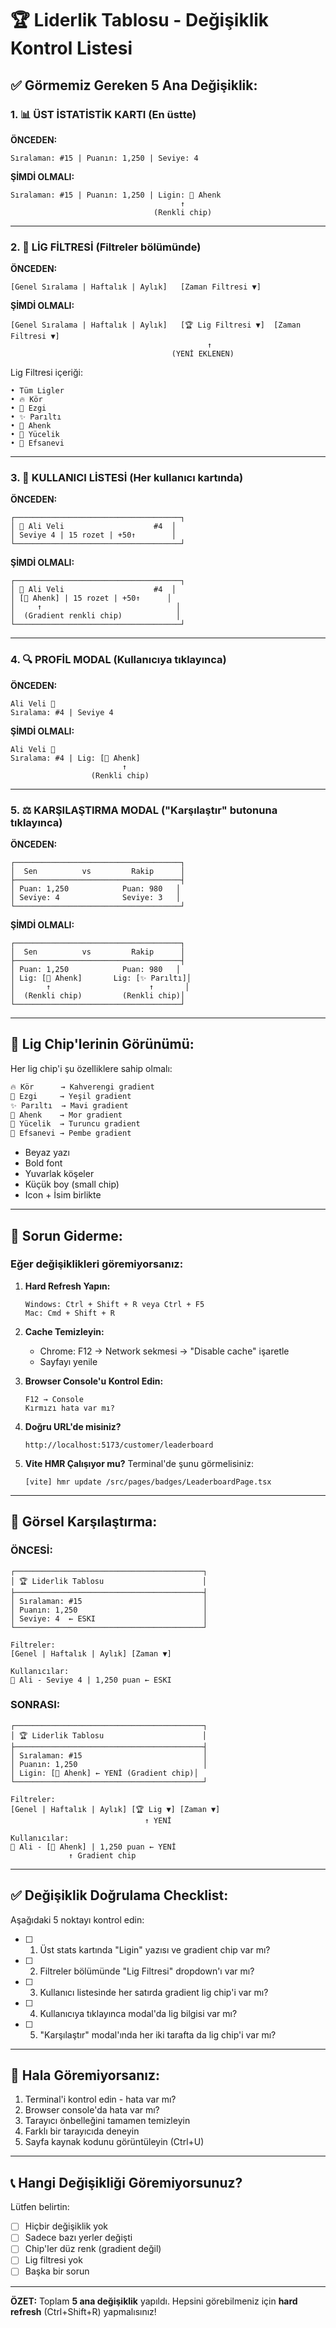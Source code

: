 # 🏆 Liderlik Tablosu - Değişiklik Kontrol Listesi

## ✅ Görmemiz Gereken 5 Ana Değişiklik:

### 1. 📊 **ÜST İSTATİSTİK KARTI** (En üstte)
**ÖNCEDEN:**
```
Sıralaman: #15 | Puanın: 1,250 | Seviye: 4
```

**ŞİMDİ OLMALI:**
```
Sıralaman: #15 | Puanın: 1,250 | Ligin: 🎼 Ahenk
                                      ↑
                                (Renkli chip)
```

---

### 2. 🎯 **LİG FİLTRESİ** (Filtreler bölümünde)
**ÖNCEDEN:**
```
[Genel Sıralama | Haftalık | Aylık]   [Zaman Filtresi ▼]
```

**ŞİMDİ OLMALI:**
```
[Genel Sıralama | Haftalık | Aylık]   [🏆 Lig Filtresi ▼]  [Zaman Filtresi ▼]
                                            ↑
                                    (YENİ EKLENEN)
```

Lig Filtresi içeriği:
```
• Tüm Ligler
• 🔥 Kör
• 🎵 Ezgi
• ✨ Parıltı
• 🎼 Ahenk
• 👑 Yücelik
• 🌟 Efsanevi
```

---

### 3. 👥 **KULLANICI LİSTESİ** (Her kullanıcı kartında)
**ÖNCEDEN:**
```
┌─────────────────────────────────────┐
│ 👤 Ali Veli                    #4  │
│ Seviye 4 | 15 rozet | +50↑        │
└─────────────────────────────────────┘
```

**ŞİMDİ OLMALI:**
```
┌─────────────────────────────────────┐
│ 👤 Ali Veli                    #4  │
│ [🎼 Ahenk] | 15 rozet | +50↑      │
│     ↑                              │
│  (Gradient renkli chip)            │
└─────────────────────────────────────┘
```

---

### 4. 🔍 **PROFİL MODAL** (Kullanıcıya tıklayınca)
**ÖNCEDEN:**
```
Ali Veli 👑
Sıralama: #4 | Seviye 4
```

**ŞİMDİ OLMALI:**
```
Ali Veli 👑
Sıralama: #4 | Lig: [🎼 Ahenk]
                         ↑
                  (Renkli chip)
```

---

### 5. ⚖️ **KARŞILAŞTIRMA MODAL** ("Karşılaştır" butonuna tıklayınca)
**ÖNCEDEN:**
```
┌─────────────────────────────────────┐
│  Sen          vs         Rakip      │
├─────────────────────────────────────┤
│ Puan: 1,250            Puan: 980   │
│ Seviye: 4              Seviye: 3   │
└─────────────────────────────────────┘
```

**ŞİMDİ OLMALI:**
```
┌─────────────────────────────────────┐
│  Sen          vs         Rakip      │
├─────────────────────────────────────┤
│ Puan: 1,250            Puan: 980   │
│ Lig: [🎼 Ahenk]       Lig: [✨ Parıltı]│
│       ↑                      ↑       │
│  (Renkli chip)         (Renkli chip)│
└─────────────────────────────────────┘
```

---

## 🎨 **Lig Chip'lerinin Görünümü:**

Her lig chip'i şu özelliklere sahip olmalı:

```css
🔥 Kör      → Kahverengi gradient
🎵 Ezgi     → Yeşil gradient  
✨ Parıltı  → Mavi gradient
🎼 Ahenk    → Mor gradient
👑 Yücelik  → Turuncu gradient
🌟 Efsanevi → Pembe gradient
```

- Beyaz yazı
- Bold font
- Yuvarlak köşeler
- Küçük boy (small chip)
- Icon + İsim birlikte

---

## 🔧 **Sorun Giderme:**

### Eğer değişiklikleri göremiyorsanız:

1. **Hard Refresh Yapın:**
   ```
   Windows: Ctrl + Shift + R veya Ctrl + F5
   Mac: Cmd + Shift + R
   ```

2. **Cache Temizleyin:**
   - Chrome: F12 → Network sekmesi → "Disable cache" işaretle
   - Sayfayı yenile

3. **Browser Console'u Kontrol Edin:**
   ```
   F12 → Console
   Kırmızı hata var mı?
   ```

4. **Doğru URL'de misiniz?**
   ```
   http://localhost:5173/customer/leaderboard
   ```

5. **Vite HMR Çalışıyor mu?**
   Terminal'de şunu görmelisiniz:
   ```
   [vite] hmr update /src/pages/badges/LeaderboardPage.tsx
   ```

---

## 📸 **Görsel Karşılaştırma:**

### ÖNCESİ:
```
┌──────────────────────────────────────────┐
│ 🏆 Liderlik Tablosu                      │
├──────────────────────────────────────────┤
│ Sıralaman: #15                           │
│ Puanın: 1,250                            │
│ Seviye: 4  ← ESKI                        │
└──────────────────────────────────────────┘

Filtreler:
[Genel | Haftalık | Aylık] [Zaman ▼]

Kullanıcılar:
👤 Ali - Seviye 4 | 1,250 puan ← ESKI
```

### SONRASI:
```
┌──────────────────────────────────────────┐
│ 🏆 Liderlik Tablosu                      │
├──────────────────────────────────────────┤
│ Sıralaman: #15                           │
│ Puanın: 1,250                            │
│ Ligin: [🎼 Ahenk] ← YENİ (Gradient chip)│
└──────────────────────────────────────────┘

Filtreler:
[Genel | Haftalık | Aylık] [🏆 Lig ▼] [Zaman ▼]
                              ↑ YENİ

Kullanıcılar:
👤 Ali - [🎼 Ahenk] | 1,250 puan ← YENİ
             ↑ Gradient chip
```

---

## ✅ **Değişiklik Doğrulama Checklist:**

Aşağıdaki 5 noktayı kontrol edin:

- [ ] 1. Üst stats kartında "Ligin" yazısı ve gradient chip var mı?
- [ ] 2. Filtreler bölümünde "Lig Filtresi" dropdown'ı var mı?
- [ ] 3. Kullanıcı listesinde her satırda gradient lig chip'i var mı?
- [ ] 4. Kullanıcıya tıklayınca modal'da lig bilgisi var mı?
- [ ] 5. "Karşılaştır" modal'ında her iki tarafta da lig chip'i var mı?

---

## 🚨 **Hala Göremiyorsanız:**

1. Terminal'i kontrol edin - hata var mı?
2. Browser console'da hata var mı?
3. Tarayıcı önbelleğini tamamen temizleyin
4. Farklı bir tarayıcıda deneyin
5. Sayfa kaynak kodunu görüntüleyin (Ctrl+U)

---

## 📞 **Hangi Değişikliği Göremiyorsunuz?**

Lütfen belirtin:
- [ ] Hiçbir değişiklik yok
- [ ] Sadece bazı yerler değişti
- [ ] Chip'ler düz renk (gradient değil)
- [ ] Lig filtresi yok
- [ ] Başka bir sorun

---

**ÖZET:** 
Toplam **5 ana değişiklik** yapıldı. Hepsini görebilmeniz için **hard refresh** (Ctrl+Shift+R) yapmalısınız!












